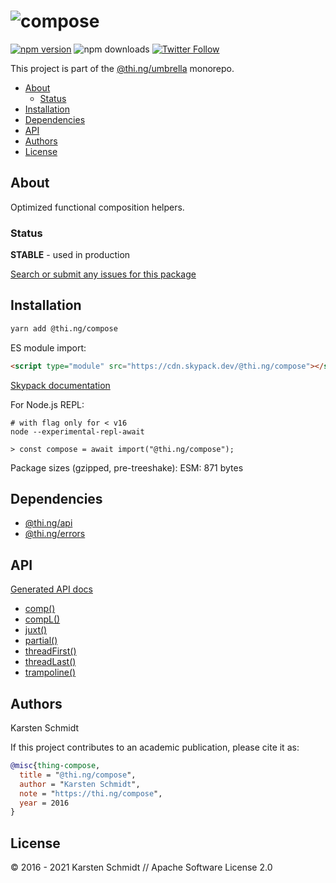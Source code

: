<!-- This file is generated - DO NOT EDIT! -->

# ![compose](https://media.thi.ng/umbrella/banners/thing-compose.svg?591a5769)

[![npm version](https://img.shields.io/npm/v/@thi.ng/compose.svg)](https://www.npmjs.com/package/@thi.ng/compose)
![npm downloads](https://img.shields.io/npm/dm/@thi.ng/compose.svg)
[![Twitter Follow](https://img.shields.io/twitter/follow/thing_umbrella.svg?style=flat-square&label=twitter)](https://twitter.com/thing_umbrella)

This project is part of the
[@thi.ng/umbrella](https://github.com/thi-ng/umbrella/) monorepo.

- [About](#about)
  - [Status](#status)
- [Installation](#installation)
- [Dependencies](#dependencies)
- [API](#api)
- [Authors](#authors)
- [License](#license)

## About

Optimized functional composition helpers.

### Status

**STABLE** - used in production

[Search or submit any issues for this package](https://github.com/thi-ng/umbrella/issues?q=%5Bcompose%5D+in%3Atitle)

## Installation

```bash
yarn add @thi.ng/compose
```

ES module import:

```html
<script type="module" src="https://cdn.skypack.dev/@thi.ng/compose"></script>
```

[Skypack documentation](https://docs.skypack.dev/)

For Node.js REPL:

```text
# with flag only for < v16
node --experimental-repl-await

> const compose = await import("@thi.ng/compose");
```

Package sizes (gzipped, pre-treeshake): ESM: 871 bytes

## Dependencies

- [@thi.ng/api](https://github.com/thi-ng/umbrella/tree/develop/packages/api)
- [@thi.ng/errors](https://github.com/thi-ng/umbrella/tree/develop/packages/errors)

## API

[Generated API docs](https://docs.thi.ng/umbrella/compose/)

- [comp()](https://github.com/thi-ng/umbrella/tree/develop/packages/compose/src/comp.ts)
- [compL()](https://github.com/thi-ng/umbrella/tree/develop/packages/compose/src/comp.ts#L52)
- [juxt()](https://github.com/thi-ng/umbrella/tree/develop/packages/compose/src/juxt.ts)
- [partial()](https://github.com/thi-ng/umbrella/tree/develop/packages/compose/src/partial.ts)
- [threadFirst()](https://github.com/thi-ng/umbrella/tree/develop/packages/compose/src/thread-first.ts)
- [threadLast()](https://github.com/thi-ng/umbrella/tree/develop/packages/compose/src/thread-last.ts)
- [trampoline()](https://github.com/thi-ng/umbrella/tree/develop/packages/compose/src/trampoline.ts)

## Authors

Karsten Schmidt

If this project contributes to an academic publication, please cite it as:

```bibtex
@misc{thing-compose,
  title = "@thi.ng/compose",
  author = "Karsten Schmidt",
  note = "https://thi.ng/compose",
  year = 2016
}
```

## License

&copy; 2016 - 2021 Karsten Schmidt // Apache Software License 2.0
